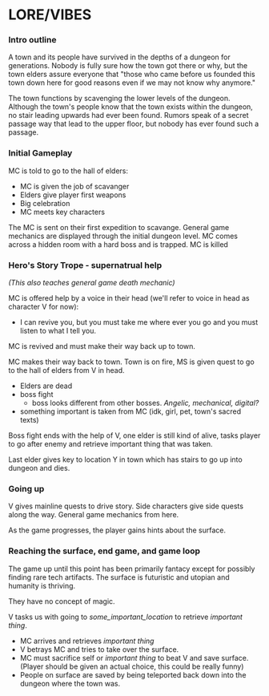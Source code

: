 # LORE/VIBES

### Intro outline

A town and its people have survived in the depths of a dungeon for generations.
Nobody is fully sure how the town got there or why, but the town elders assure
everyone that "those who came before us founded this town down here for good
reasons even if we may not know why anymore." 

The town functions by scavenging the lower levels of the dungeon. Although the
town's people know that the town exists within the dungeon, no stair leading
upwards had ever been found. Rumors speak of a secret passage way that lead to
the upper floor, but nobody has ever found such a passage.


### Initial Gameplay 

MC is told to go to the hall of elders:
- MC is given the job of scavanger
- Elders give player first weapons
- Big celebration
- MC meets key characters

The MC is sent on their first expedition to scavange. General game mechanics are
displayed through the initial dungeon level. MC comes across a hidden room with
a hard boss and is trapped. MC is killed

### Hero's Story Trope - supernatrual help

*(This also teaches general game death mechanic)*

MC is offered help by a voice in their head (we'll refer to voice in head as character V for now): 
- I can revive you, but you must take me where ever you go and you must listen to what I tell you.

MC is revived and must make their way back up to town.

MC makes their way back to town. Town is on fire, MS is given
quest to go to the hall of elders from V in head. 

- Elders are dead
- boss fight
  - boss looks different from other bosses. *Angelic, mechanical, digital?*
- something important is taken from MC (idk, girl, pet, town's sacred texts)

Boss fight ends with the help of V, one elder is still kind of alive, tasks
player to go after enemy and retrieve important thing that was taken.

Last elder gives key to location Y in town which has stairs to go up into dungeon and dies. 

### Going up

V gives mainline quests to drive story. Side characters give side quests along
the way. General game mechanics from here.

As the game progresses, the player gains hints about the surface. 

### Reaching the surface, end game, and game loop

The game up until this point has been primarily fantacy except for possibly finding
rare tech artifacts. The surface is futuristic and utopian and humanity is thriving.

They have no concept of magic.

V tasks us with going to *some_important_location* to retrieve *important thing*.

- MC arrives and retrieves *important thing*
- V betrays MC and tries to take over the surface.
- MC must sacrifice self or *important thing* to beat V and save surface. (Player should be given an actual choice, this could be really funny)
- People on surface are saved by being teleported back down into the dungeon where the town was.



